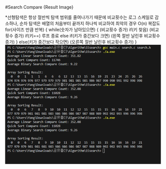 #Search Compare  {Result Image}

*선형탐색은 항상 절반씩 탐색 범위를 줄여나가기 때문에 비교횟수는 로그 스케일로 감소하나, 순차 탐색은 배열의 처음부터 끝까지 하나씩 비교하여 최악의 경우 O(n) 복잡도
for(사이즈 만큼 반복) {                                                             while(숫자가 남아있으면) {
      (비교횟수 증가)                                                               if(키 찾음)  (비교횟수 증가)
     if(키==) 루프 종료                                                             else if(키가 중간보다 크면)  (왼쪽 절반 날린후 비교횟수 증가)
}                                                                                  else(키가 중간보다 작으면)   (오른쪽 절반 날린후 비교횟수 증가)
                                                                                  }
![.](./15.PNG)
